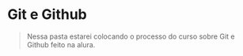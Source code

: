 # Git e Github

>Nessa pasta estarei colocando o processo do curso sobre Git e Github feito na alura.
